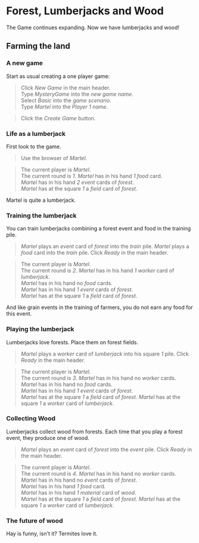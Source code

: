 # Forest, Lumberjacks and Wood

The Game continues expanding.
Now we have lumberjacks and wood!

## Farming the land

### A new game

Start as usual creating a one player game:

 > Click _New Game_ in the main header.  
 > Type _MysteryGame_ into the _new game name_.    
 > Select _Basic_ into the _game scenario_.  
 > Type _Martel_ into the _Player 1 name_.
 <!-- MOCK take _field_ as _forest_ -->
 <!-- MOCK take _field_ as _sheep_ -->
 <!-- MOCK take _event_ as _forest_ -->
 <!-- MOCK take _event_ as _forest_ -->
 <!-- MOCK take _event_ as _sheep_ -->
 <!-- MOCK take _event_ as _sheep_ -->
 <!-- MOCK take _event_ as _sheep_ -->
 > Click the _Create Game_ button.
 <!-- SNAPSHOT status=200 -->

### Life as a lumberjack

First look to the game.

 > Use the browser of _Martel_.
 <!-- SNAPSHOT status=200 -->
 > The current player is _Martel_.  
 > The current round is _1_.
 > _Martel_ has in his hand _1_ _food_ card.  
 > _Martel_ has in his hand _2_ _event_ cards of _forest_.  
 > _Martel_ has at the square _1_ a _field_ card of _forest_.

Martel is quite a lumberjack.

### Training the lumberjack

You can train lumberjacks combining 
a forest event and food in the training pile.

 > _Martel_ plays an _event_ card of _forest_ into the _train_ pile.
 > _Martel_ plays a _food_ card into the _train_ pile.
 > Click _Ready_ in the main header.
 <!-- SNAPSHOT status=200 --> 
 > The current player is _Martel_.  
 > The current round is _2_.
 > _Martel_ has in his hand _1_ _worker_ card of _lumberjack_.  
 > _Martel_ has in his hand no _food_ cards.  
 > _Martel_ has in his hand _1_ _event_ cards of _forest_.  
 > _Martel_ has at the square _1_ a _field_ card of _forest_.

And like grain events in the training of farmers,
you do not earn any food for this event.

### Playing the lumberjack

Lumberjacks love forests. 
Place them on forest fields.

 > _Martel_ plays a _worker_ card of _lumberjack_ into his square _1_ pile.
 > Click _Ready_ in the main header.
 <!-- SNAPSHOT status=200 --> 
 > The current player is _Martel_.  
 > The current round is _3_.
 > _Martel_ has in his hand no _worker_ cards.  
 > _Martel_ has in his hand no _food_ cards.  
 > _Martel_ has in his hand _1_ _event_ cards of _forest_.  
 > _Martel_ has at the square _1_ a _field_ card of _forest_.
 > _Martel_ has at the square _1_ a _worker_ card of _lumberjack_.

### Collecting Wood

Lumberjacks collect wood from forests.
Each time that you play a forest event, they produce one of wood.

 > _Martel_ plays an _event_ card of _forest_ into the _event_ pile.
 > Click _Ready_ in the main header.
 <!-- SNAPSHOT status=200 --> 
 > The current player is _Martel_.  
 > The current round is _4_.
 > _Martel_ has in his hand no _worker_ cards.  
 > _Martel_ has in his hand no _event_ cards of _forest_.  
 > _Martel_ has in his hand _1_ _food_ card.  
 > _Martel_ has in his hand _1_ _material_ card of _wood_.  
 > _Martel_ has at the square _1_ a _field_ card of _forest_.
 > _Martel_ has at the square _1_ a _worker_ card of _lumberjack_.

### The future of wood

Hay is funny, isn't it? Termites love it.
 

